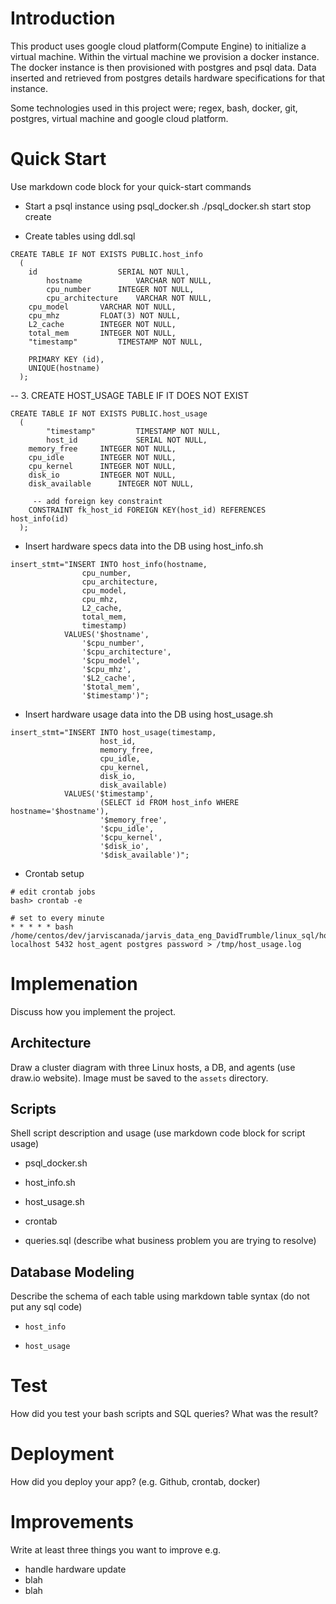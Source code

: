 # Introduction
This product uses google cloud platform(Compute Engine) to initialize a virtual machine. 
	Within the virtual machine we provision a docker instance.
	The docker instance is then provisioned with postgres and psql data.
	Data inserted and retrieved from postgres details hardware specifications for that instance. 

Some technologies used in this project were; regex, bash, docker, git, postgres, virtual machine and google cloud platform.

# Quick Start
Use markdown code block for your quick-start commands
- Start a psql instance using psql_docker.sh
./psql_docker.sh start stop create

- Create tables using ddl.sql
```
CREATE TABLE IF NOT EXISTS PUBLIC.host_info 
  ( 
	id               	SERIAL NOT NULl, 
     	hostname         	VARCHAR NOT NULL, 
     	cpu_number		INTEGER NOT NULL,
     	cpu_architecture 	VARCHAR NOT NULL,
	cpu_model		VARCHAR NOT NULL,
	cpu_mhz			FLOAT(3) NOT NULL,
	L2_cache		INTEGER NOT NULL,
	total_mem		INTEGER NOT NULL,
	"timestamp" 		TIMESTAMP NOT NULL,

	PRIMARY KEY (id),
	UNIQUE(hostname)
  );
```
-- 3. CREATE HOST_USAGE TABLE IF IT DOES NOT EXIST
```
CREATE TABLE IF NOT EXISTS PUBLIC.host_usage 
  ( 
     	"timestamp"    		TIMESTAMP NOT NULL, 
     	host_id        		SERIAL NOT NULL,
	memory_free		INTEGER NOT NULL,
	cpu_idle		INTEGER NOT NULL,
	cpu_kernel		INTEGER NOT NULL,
	disk_io			INTEGER NOT NULL,
	disk_available 		INTEGER NOT NULL,

     -- add foreign key constraint
	CONSTRAINT fk_host_id FOREIGN KEY(host_id) REFERENCES host_info(id)
  ); 
  ```

- Insert hardware specs data into the DB using host_info.sh
```
insert_stmt="INSERT INTO host_info(hostname, 
				cpu_number, 
				cpu_architecture, 
				cpu_model, 
				cpu_mhz, 
				L2_cache, 
				total_mem, 
				timestamp) 
			VALUES('$hostname', 
				'$cpu_number', 
				'$cpu_architecture', 
				'$cpu_model', 
				'$cpu_mhz', 
				'$L2_cache', 
				'$total_mem', 
				'$timestamp')";
```

- Insert hardware usage data into the DB using host_usage.sh
```
insert_stmt="INSERT INTO host_usage(timestamp, 
				    host_id, 
				    memory_free, 
				    cpu_idle, 
				    cpu_kernel, 
				    disk_io, 
				    disk_available) 
			VALUES('$timestamp', 
				    (SELECT id FROM host_info WHERE hostname='$hostname'), 
				    '$memory_free', 
				    '$cpu_idle', 
				    '$cpu_kernel', 
				    '$disk_io', 
				    '$disk_available')";
```

- Crontab setup
```
# edit crontab jobs
bash> crontab -e

# set to every minute
* * * * * bash /home/centos/dev/jarviscanada/jarvis_data_eng_DavidTrumble/linux_sql/host_agent/scripts/host_usage.sh localhost 5432 host_agent postgres password > /tmp/host_usage.log
```


# Implemenation
Discuss how you implement the project.

## Architecture
Draw a cluster diagram with three Linux hosts, a DB, and agents (use draw.io website). Image must be saved to the `assets` directory.

## Scripts
Shell script description and usage (use markdown code block for script usage)
- psql_docker.sh


- host_info.sh


- host_usage.sh


- crontab


- queries.sql (describe what business problem you are trying to resolve)

## Database Modeling
Describe the schema of each table using markdown table syntax (do not put any sql code)
- `host_info`


- `host_usage`


# Test
How did you test your bash scripts and SQL queries? What was the result?


# Deployment
How did you deploy your app? (e.g. Github, crontab, docker)


# Improvements
Write at least three things you want to improve 
e.g. 
- handle hardware update 
- blah
- blah
